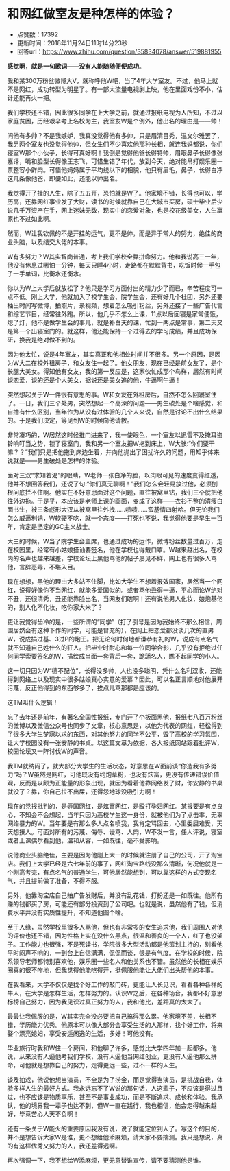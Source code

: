 # 和网红做室友是种怎样的体验？
- 点赞数：17392
- 更新时间：2018年11月24日11时14分23秒
- 回答url：https://www.zhihu.com/question/35834078/answer/519881955
<body>
 <p data-pid="NvXk7Zge"><b>感觉啊，就是一句歌词——没有人能随随便便成功</b>。</p>
 <p data-pid="dLYBE7ba">我和某300万粉丝微博大V，就称呼他W吧，当了4年大学室友。不过，他马上就不是网红，成功转型为明星了。有一部大流量电视剧上映，他在里面戏份不小，估计还能再火一把。</p>
 <p data-pid="HhQMiRef">我们学校还不错，因此很多同学在上大学之前，就通过报纸电视为人所知，不过以家庭贫困，历经艰辛考上名校为主，我室友W是个例外，他出名的理由是——帅！</p>
 <p data-pid="LC06BA3G">问他有多帅？不是我嫉妒，我真没觉得他有多帅，只是眉清目秀，温文尔雅罢了，我另两个室友也没觉得他帅，但女生们不少喜欢他那种长相，就连我妈都说，你们寝室W那个小伙子，长得可真好啊！我倒是觉得他爸长得特帅，眉眼鼻子长得像张嘉译，嘴和脸型长得像王志飞，可惜生错了年代，放到今天，绝对能吊打娱乐圈一票整容小鲜肉。可惜他妈妈属于平均线以下的相貌，他只有眉毛，鼻子，长得白净这几条像他爸，即便如此，还能以帅出名。</p>
 <p data-pid="ucqI-f3d">我觉得开了挂的人生，除了五五开，恐怕就是W了。他家境不错，长得也可以，学历高，还靠网红事业发了大财，读书的时候就靠自己在大城市买房，硕士毕业后少说几千万资产在手，网上迷妹无数，现实中的恋爱对象，也是校花级美女，人生赢家也不过如此啊。</p>
 <p data-pid="lT259OdO">然而，W让我钦佩的不是开挂的运气，更不是帅，而是异于常人的努力，绝佳的商业头脑，以及结交大佬的本事。</p>
 <p data-pid="o-zCcI77">W有多努力？W其实智商普通，考上我们学校全靠拼命努力。他和我说高三一年，他没有休息过哪怕一分钟，每天只睡4小时，走路都在默默背书，吃饭时候一手包子一手单词，比衡水还衡水。</p>
 <p data-pid="2jIuZHy6">你以为W上大学后就放松了？他只是学习方面付出的精力少了而已，辛苦程度可一点不低。刚上大学，他就加入了校学生会、院学生会，还有好几个社团，另外还要抽出时间写微博，拍照片，录视频，想着怎么吸引粉丝，另外还接了一些广告代言和综艺节目，经常往外跑。所以，他几乎不怎么上课，11点以后回寝是家常便饭，熄了灯，他不是做学生会的事儿，就是补白天的课，忙到一两点是常事，第二天又是第一个出寝室门的。就这样，他还能保持一个过得去的学习成绩，并且成功保研，换我是绝对做不到的。</p>
 <p data-pid="VgN6sviO">因为他太忙，说是4年室友，其实真正和他相处时间并不很多。另一个原因，是因为W大二在校外租房子，和女友住一起了。他女朋友，现在已经是前女友了，是个长腿大美女。得知他有女友，我的第一反应是，这家伙忙成那个鸟样，居然有时间谈恋爱，谈的还是个大美女，据说还是美女追的他，牛逼啊牛逼！</p>
 <p data-pid="zEMHNzAc">突然想起关于W一件很有意思的事。W和女友在外租房后，自然不怎么回寝室住了。一日，我们三个处男，突然想起一个高深的问题——男生破处是个啥感觉，和自撸有什么区别，当年作为从没有过体验的几个人来说，自然是讨论不出什么结果的。于是我们决定，等见到W的时候向他请教。</p>
 <p data-pid="Sne2-oUw">非常凑巧的，W居然这时候推门进来了，我一使眼色，一个室友以迅雷不及掩耳盗铃响叮当之势，锁了寝室门，我和另一个室友把W拖到床上，W大骇:“你们要干嘛？？”我们只是把他拖到床边坐着，并向他抛出了困扰许久的问题，用知乎体来说就是——男生破处是怎样的体验。</p>
 <p data-pid="tsXV9GuX">面对三双“求知若渴”的眼睛，W老师一张白净的脸，以肉眼可见的速度变得红透，他并不想回答我们，还说了句:“你们真无聊啊！”我们怎么会轻易放过他，必须刨根问底拦不住啊。他实在不好意思面对这个问题，直往被窝里钻，我们三个就把他往外边拖。于是乎，本应该是老师上课的画面，变成了这样——衣衫不整的清瘦白面书生，被三条彪形大汉从被窝里往外拽……啧啧……蛮基情四射哈。但无论我们怎么威逼利诱，W软硬不吃，就一个态度——打死也不说，我觉得他要是早生一百年，肯定是坚定的GC主义战士。</p>
 <p data-pid="Ld5FIRB4">大三的时候，W当了院学生会主席，也通过成功的运作，微博粉丝数量过百万，走在校园里，经常有小姑娘搭讪要签名，他在学校也得戴口罩。W越来越出名，在校内的名声也越来越差，学校论坛上黑他骂他的帖子屡见不鲜，网上也有很多人骂他，言辞恶毒，不堪入目。</p>
 <p data-pid="6H0mLzm4">现在想想，黑他的理由大多站不住脚，比如大学生不想着报效国家，居然当一个网红，说得好像你不当网红，就能多爱国似的。或者骂他丑得一逼，平心而论W绝对不丑，还很清秀，丑还能靠脸出名，当网友们瞎啊！还有说他男人化妆，娘炮基佬的，别人化不化妆，吃你家大米了？</p>
 <p data-pid="jpnCMUPf">更让我觉得齿冷的是，一些所谓的“同学”（打了引号是因为我始终不那么相信，周围居然会有这种下作的同学，可能是冒充的），在网上把恋爱都没谈几次的直男W，说成搞过基、3过P的炮王。把无论何时何地都谦恭有礼的W，说成有点名气就不知道自己姓什么的狂人。把毕业时耐心和每一位同学合影，几乎没有拒绝过任何同学索要签名的W，描绘成当面一套背后一套，跪舔名人，瞧不起同学的小人。</p>
 <p data-pid="zNNsF1HO">这一切只因为W“德不配位”，长得没多帅，人也没多聪明，凭什么名利双收，还能得到网络上以及现实中很多姑娘真心实意的爱慕？因此，可以名正言顺地对他展开污蔑，反正他得到的东西够多了，挨点儿骂那都是应该的。</p>
 <p data-pid="i2_J4iTq">这TM叫什么逻辑！</p>
 <p data-pid="CeLJ4dBt">忘了去年还是前年，有著名全国性报纸，专门开了个板面黑他，报纸七八百万粉丝的微博以及微信公众号也同步了文章，核心意思是，以他为代表的网红，轻松得到了很多大学生梦寐以求的东西，对其他努力的同学不公平，毁了高校的学习氛围，让大学校园没有一张安静的书桌。以这篇文章为依据，各大报纸网站跟着批评W，校园论坛又一阵讨伐W的声音。</p>
 <p data-pid="jZktrQ_7">我TM就纳闷了，就大部分大学生的生活状态，好意思在W面前谈“你造我有多努力“吗？W虽然是网红，可他既没有约炮草粉，也没有炫富，更没有传递错误价值观，反而是以颇为正能量的形象出现，就因为看着他靠网络发了财，你安静的书桌就没了？靠，你自己拉不出屎，还得怨地球没吸引力啊！</p>
 <p data-pid="x3YdO_0N">现在的党报批判的，是辱国网红，是炫富网红，是殴打孕妇网红。某报要是有点良心，不知会不会想起，当年只因为高校学生这一身份，就被他们为了点击率，无辜网络暴力的W。当年要是有那么多人点名喷我，我肯定骂回去，心里委屈难受，天天想揍人。可面对所有的污蔑、侮辱、谩骂、人肉，W不发一言，任人评说，寝室或者上课偶尔看到他，温和从容，一如既往，毫不受影响。</p>
 <p data-pid="P7jUMft9">说他商业头脑绝佳，主要是因为他刚上大一的时候就注册了自己的公司，开了淘宝店。我们上大学已经是六七年前的事了，网红淘宝路线没那么清晰，何况他就是一个刚高考完，有点名气的普通学生，可他居然能想到，可以靠这样的方式变现名气，并且提前做了准备，不得不服。</p>
 <p data-pid="zghn_8_S">另外，他靠淘宝店自己拍广告发财后，并没有乱花钱，打扮还是一如既往。他所有赚的钱都买了房，可能还有部分投资到了公司吧。也就是说，虽然他有了钱，但消费水平并没有实质性提升，不知道他图个啥。</p>
 <p data-pid="wXSVUFdR">至于人缘，虽然学校里很多人骂他，但也有非常多的女生追求他，我们周围人对他的评价也还不错，因为性格上实在没什么黑点，很温和善良的一个人，红了也没架子。工作能力也很强，不是死读书，学院很多大型活动都是他策划主持的，别看他平时闷声不响的，一到台上自信满满，侃侃而谈，很是有气度。在学校的时候，院系领导老师都特别喜欢他，娱乐圈一些名人和他关系也不错。虽然他的长相在娱乐圈真的很不咋地，但我觉得他能吃得开，挺佩服他能让大佬们出头帮他的本事。</p>
 <p data-pid="sV2WUqGE">在我看来，大学不仅仅是找个好工作的敲门砖，更能让人长见识，看看各种各样的牛人，在大学是怎样生活，怎样努力的。认识W之后，在各种场合，我都不好意思标榜自己努力，因为我见识过真正努力的人，我和他比，差距真的太大了。</p>
 <p data-pid="NaELsWKv">最最让我佩服的是，W其实完全没必要把自己搞得那么累。他家境不差，长相不错，学历能力优秀。他原本可以像大部分会享受生活的人那样，找个好工作，将来娶个漂亮媳妇，享受安适闲逸的生活，多好！可他没有。</p>
 <p data-pid="5WD1y_RW">毕业旅行时我和W住一个房间，和他聊了许多，感觉比大学四年加一起都多。他说，从来没有人逼他考我们学校，没有人逼他当网红创业，更没有人逼他那么拼命，可他就是想靠自己的努力，走得更远一些，过不一样的人生。</p>
 <p data-pid="tpLnGU86">谈及拍戏，他说他想当演员，不全是为了捞金，而是觉得当演员，是挑战自我，体验多样人生的最好方式。我永远忘不了W说的那句话，人这辈子，不应该是得过且过，也不应该是物质享乐，甚至不是事业成功，而是不断追求、成长和体验。我承认，他的境界我一辈子也达不到，但W一直在践行，我也相信，他会走得越来越好，毕竟苦心人天不负啊！</p>
 <p data-pid="JR_9ujFJ">还有一条关于W能火的重要原因我没有说，说了就能定位到人了。写这个的目的，并不是想告诉大家W是谁，更不想给他添麻烦，请大家不要揣测。我只是想说，真的有这样优秀又努力的人，我还差得远啊。</p>
 <p data-pid="Ve-icSWU">再次强调一下，我不想给W添麻烦，更无意替谁宣传，请不要猜测他是谁。</p>
</body>